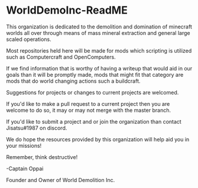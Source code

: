 # WorldDemoInc-ReadME

This organization is dedicated to the demolition and domination of minecraft worlds all over through means of mass mineral extraction and general large scaled operations.

Most repositories held here will be made for mods which scripting is utilized such as Computercraft and OpenComputers.

If we find information that is worthy of having a writeup that would aid in our goals than it will be promptly made, mods that might fit that category are mods that do world changing actions such a buildcraft.

Suggestions for projects or changes to current projects are welcomed.

If you'd like to make a pull request to a current project then you are welcome to do so, it may or may not merge with the master branch.

If you'd like to submit a project and or join the organization than contact Jisatsu#1987 on discord.

We do hope the resources provided by this organization will help aid you in your missions!

Remember, think destructive!

-Captain Oppai

Founder and Owner of World Demolition Inc.
